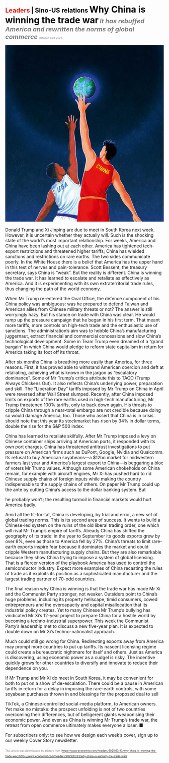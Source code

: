 <span style="color:#E3120B; font-size:14.9pt; font-weight:bold;">Leaders</span> <span style="color:#000000; font-size:14.9pt; font-weight:bold;">| Sino-US relations</span>
<span style="color:#000000; font-size:21.0pt; font-weight:bold;">Why China is winning the trade war</span>
<span style="color:#808080; font-size:14.9pt; font-weight:bold; font-style:italic;">It has rebuffed America and rewritten the norms of global commerce</span>
<span style="color:#808080; font-size:6.2pt;">October 23rd 2025</span>

![](../images/004_Why_China_is_winning_the_trade_war/p0017_img01.jpeg)

Donald Trump and Xi Jinping are due to meet in South Korea next week. However, it is uncertain whether they actually will. Such is the shocking state of the world’s most important relationship. For weeks, America and China have been lashing out at each other. America has tightened tech- export restrictions and threatened higher tariffs; China has wielded sanctions and restrictions on rare earths. The two sides communicate poorly. In the White House there is a belief that America has the upper hand in this test of nerves and pain-tolerance. Scott Bessent, the treasury secretary, says China is “weak”. But the reality is different. China is winning the trade war. It has learned to escalate and retaliate as effectively as America. And it is experimenting with its own extraterritorial trade rules, thus changing the path of the world economy.

When Mr Trump re-entered the Oval Office, the defence component of his China policy was ambiguous: was he prepared to defend Taiwan and American allies from Chinese military threats or not? The answer is still worryingly hazy. But his stance on trade with China was clear. He would ramp up the pressure campaign that he began in his first term. That meant more tariffs, more controls on high-tech trade and the enthusiastic use of sanctions. The administration’s aim was to hobble China’s manufacturing juggernaut, extract financial and commercial concessions and slow China’s technological development. Some in Team Trump even dreamed of a “grand bargain” in which China would pledge to reform state capitalism in return for America taking its foot off its throat.

After six months China is breathing more easily than America, for three reasons. First, it has proved able to withstand American coercion and deft at retaliating, achieving what is known in the jargon as “escalatory dominance”. Some of Mr Trump’s critics attribute this to TACO (Trump Always Chickens Out). It also reflects China’s underlying power, preparation and skill. The “Liberation Day” tariffs imposed by Mr Trump on China in April were reversed after Wall Street slumped. Recently, after China imposed limits on exports of the rare earths used in high-tech manufacturing, Mr Trump threatened 100% tariffs, only to back down again. His threats to cripple China through a near-total embargo are not credible because doing so would damage America, too. Those who assert that China is in crisis should note that this year its stockmarket has risen by 34% in dollar terms, double the rise for the S&P 500 index.

China has learned to retaliate skilfully. After Mr Trump imposed a levy on Chinese container ships arriving at American ports, it responded with its own port charges. China has threatened antitrust investigations to put pressure on American firms such as DuPont, Google, Nvidia and Qualcomm. Its refusal to buy American soyabeans—a $12bn market for midwestern farmers last year and America’s largest export to China—is beggaring a bloc of voters Mr Trump values. Although some American chokeholds on China remain, for example with aircraft engines, Mr Xi has pushed hard to rid Chinese supply chains of foreign inputs while making the country indispensable to the supply chains of others. On paper Mr Trump could up the ante by cutting China’s access to the dollar banking system. But

he probably won’t; the resulting turmoil in financial markets would hurt America badly.

Amid all the tit-for-tat, China is developing, by trial and error, a new set of global trading norms. This is its second area of success. It wants to build a Chinese-led system on the ruins of the old liberal trading order, one which will rival Mr Trump’s empire of tariffs. Already China has shifted the geography of its trade: in the year to September its goods exports grew by over 8%, even as those to America fell by 27%. China’s threats to limit rare- earth exports inspire fear because it dominates the market and could cripple Western manufacturing supply chains. But they are also remarkable because they show China trying to impose a system of global licensing. That is a fiercer version of the playbook America has used to control the semiconductor industry. Expect more examples of China recasting the rules of trade as it exploits its position as a sophisticated manufacturer and the largest trading partner of 70-odd countries.

The final reason why China is winning is that the trade war has made Mr Xi and the Communist Party stronger, not weaker. Outsiders point to China’s huge problems, including its property hellscape, timid consumers, cowed entrepreneurs and the overcapacity and capital misallocation that its industrial policy creates. Yet to many Chinese Mr Trump’s bullying has vindicated Mr Xi’s 12-year project to prepare China for a hostile world by becoming a techno-industrial superpower. This week the Communist Party’s leadership met to discuss a new five-year plan. It is expected to double down on Mr Xi’s techno-nationalist approach.

Much could still go wrong for China. Redirecting exports away from America may prompt more countries to put up tariffs. Its nascent licensing regime could create a bureaucratic nightmare for itself and others. Just as America is discovering, using economic power as a cudgel is risky. The incentive quickly grows for other countries to diversify and innovate to reduce their dependence on you.

If Mr Trump and Mr Xi do meet in South Korea, it may be convenient for both to put on a show of de-escalation. There could be a pause in American tariffs in return for a delay in imposing the rare-earth controls, with some soyabean purchases thrown in and blessings for the proposed deal to sell

TikTok, a Chinese-controlled social-media platform, to American owners. Yet make no mistake: the prospect unfolding is not of two countries overcoming their differences, but of belligerent giants weaponising their economic power. And even as China is winning Mr Trump’s trade war, the retreat from open commerce ultimately makes everyone a loser. ■

For subscribers only: to see how we design each week’s cover, sign up to our weekly Cover Story newsletter.

<span style="color:#808080; font-size:6.2pt;">This article was downloaded by zlibrary from [https://www.economist.com//leaders/2025/10/23/why-china-is-winning-the-trade-war](https://www.economist.com//leaders/2025/10/23/why-china-is-winning-the-trade-war)</span>